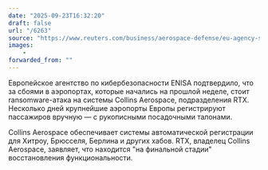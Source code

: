 ```yaml
---
date: "2025-09-23T16:32:20"
draft: false
url: "/6263"
source: "https://www.reuters.com/business/aerospace-defense/eu-agency-says-third-party-ransomware-behind-airport-disruptions-2025-09-22/"
images:
    -
forwarded_from: ""
---
```


Европейское агентство по кибербезопасности ENISA подтвердило, что за сбоями в аэропортах, которые начались на прошлой неделе, стоит ransomware-атака на системы Collins Aerospace, подразделения RTX. Несколько дней крупнейшие аэропорты Европы регистрируют пассажиров вручную — с рукописными посадочными талонами.

Collins Aerospace обеспечивает системы автоматической регистрации для Хитроу, Брюсселя, Берлина и других хабов. RTX, владелец Collins Aerospace, заявляет, что находится "на финальной стадии" восстановления функциональности.
